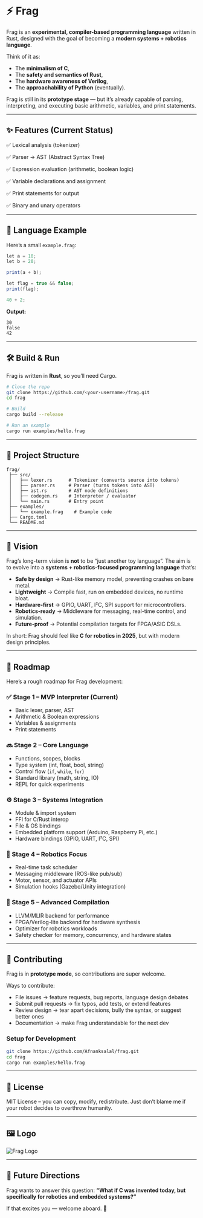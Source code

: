 # ⚡ Frag

Frag is an **experimental, compiler-based programming language** written in Rust, designed with the goal of becoming a **modern systems + robotics language**.

Think of it as:

* The **minimalism of C**,
* The **safety and semantics of Rust**,
* The **hardware awareness of Verilog**,
* The **approachability of Python** (eventually).

Frag is still in its **prototype stage** — but it’s already capable of parsing, interpreting, and executing basic arithmetic, variables, and print statements.

---

## ✨ Features (Current Status)

✅ Lexical analysis (tokenizer)

✅ Parser → AST (Abstract Syntax Tree)

✅ Expression evaluation (arithmetic, boolean logic)

✅ Variable declarations and assignment

✅ Print statements for output

✅ Binary and unary operators

---

## 📖 Language Example

Here’s a small `example.frag`:

```frag
let a = 10;
let b = 20;

print(a + b);

let flag = true && false;
print(flag);

40 + 2;
```

**Output:**

```
30
false
42
```

---

## 🛠️ Build & Run

Frag is written in **Rust**, so you’ll need Cargo.

```bash
# Clone the repo
git clone https://github.com/<your-username>/frag.git
cd frag

# Build
cargo build --release

# Run an example
cargo run examples/hello.frag
```

---

## 📂 Project Structure

```
frag/
 ├── src/
 │   ├── lexer.rs      # Tokenizer (converts source into tokens)
 │   ├── parser.rs     # Parser (turns tokens into AST)
 │   ├── ast.rs        # AST node definitions
 │   ├── codegen.rs    # Interpreter / evaluator
 │   └── main.rs       # Entry point
 ├── examples/
 │   └── example.frag    # Example code
 ├── Cargo.toml
 └── README.md
```

---

## 🎯 Vision

Frag’s long-term vision is **not** to be “just another toy language”.
The aim is to evolve into a **systems + robotics-focused programming language** that’s:

* **Safe by design** → Rust-like memory model, preventing crashes on bare metal.
* **Lightweight** → Compile fast, run on embedded devices, no runtime bloat.
* **Hardware-first** → GPIO, UART, I²C, SPI support for microcontrollers.
* **Robotics-ready** → Middleware for messaging, real-time control, and simulation.
* **Future-proof** → Potential compilation targets for FPGA/ASIC DSLs.

In short: Frag should feel like **C for robotics in 2025**, but with modern design principles.

---

## 🚀 Roadmap

Here’s a rough roadmap for Frag development:

### ✅ Stage 1 – MVP Interpreter (Current)

* Basic lexer, parser, AST
* Arithmetic & Boolean expressions
* Variables & assignments
* Print statements

### 🔜 Stage 2 – Core Language

* Functions, scopes, blocks
* Type system (int, float, bool, string)
* Control flow (`if`, `while`, `for`)
* Standard library (math, string, IO)
* REPL for quick experiments

### ⚙️ Stage 3 – Systems Integration

* Module & import system
* FFI for C/Rust interop
* File & OS bindings
* Embedded platform support (Arduino, Raspberry Pi, etc.)
* Hardware bindings (GPIO, UART, I²C, SPI)

### 🤖 Stage 4 – Robotics Focus

* Real-time task scheduler
* Messaging middleware (ROS-like pub/sub)
* Motor, sensor, and actuator APIs
* Simulation hooks (Gazebo/Unity integration)

### 🔮 Stage 5 – Advanced Compilation

* LLVM/MLIR backend for performance
* FPGA/Verilog-lite backend for hardware synthesis
* Optimizer for robotics workloads
* Safety checker for memory, concurrency, and hardware states

---

## 🤝 Contributing

Frag is in **prototype mode**, so contributions are super welcome.

Ways to contribute:

* File issues → feature requests, bug reports, language design debates
* Submit pull requests → fix typos, add tests, or extend features
* Review design → tear apart decisions, bully the syntax, or suggest better ones
* Documentation → make Frag understandable for the next dev

### Setup for Development

```bash
git clone https://github.com/Afnanksalal/frag.git
cd frag
cargo run examples/hello.frag
```

---

## 📜 License

MIT License – you can copy, modify, redistribute. Just don’t blame me if your robot decides to overthrow humanity.

---

## 🖼️ Logo

![Frag Logo](./assets/logo.png)

---

## 🧭 Future Directions

Frag wants to answer this question:
**“What if C was invented today, but specifically for robotics and embedded systems?”**

If that excites you — welcome aboard. 🚀

